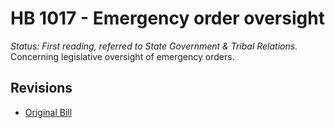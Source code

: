 # HB 1017 - Emergency order oversight
*Status: First reading, referred to State Government & Tribal Relations.*
Concerning legislative oversight of emergency orders.

## Revisions
* [Original Bill](1/)